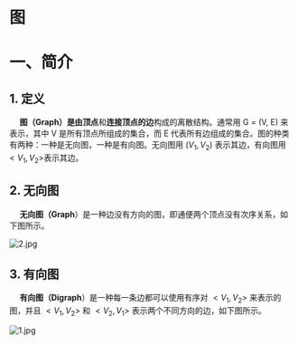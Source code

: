 # 图
# 一、简介
## 1. 定义
&#8195; **图（Graph）**是由**顶点**和**连接顶点的边**构成的离散结构。通常用 G = (V, E) 来表示，其中 V 是所有顶点所组成的集合，而 E 代表所有边组成的集合。图的种类有两种：一种是无向图，一种是有向图。无向图用 $(V_1, V_2)$ 表示其边，有向图用 $<V_1, V_2>$表示其边。

## 2. 无向图
&#8195; **无向图（Graph**）是一种边没有方向的图，即通便两个顶点没有次序关系，如下图所示。

![2.jpg](https://upload-images.jianshu.io/upload_images/16911112-0d0652f1cf81366c.jpg?imageMogr2/auto-orient/strip%7CimageView2/2/w/1240)

## 3. 有向图
&#8195; **有向图（Digraph**）是一种每一条边都可以使用有序对 $<V_1, V_2>$ 来表示的图，并且 $<V_1, V_2>$ 和 $<V_2, V_1>$ 表示两个不同方向的边，如下图所示。

![1.jpg](https://upload-images.jianshu.io/upload_images/16911112-5b04baf10c4144da.jpg?imageMogr2/auto-orient/strip%7CimageView2/2/w/1240)